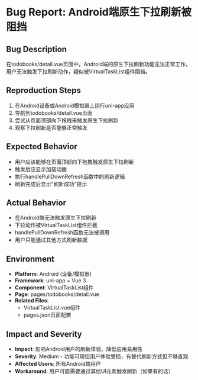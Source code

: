 # Bug Report: Android端原生下拉刷新被阻挡

## Bug Description
在todobooks/detail.vue页面中，Android端的原生下拉刷新功能无法正常工作，用户无法触发下拉刷新动作，疑似被VirtualTaskList组件阻挡。

## Reproduction Steps
1. 在Android设备或Android模拟器上运行uni-app应用
2. 导航到todobooks/detail.vue页面
3. 尝试从页面顶部向下拖拽来触发原生下拉刷新
4. 观察下拉刷新是否能够正常触发

## Expected Behavior
- 用户应该能够在页面顶部向下拖拽触发原生下拉刷新
- 触发后应显示加载动画
- 执行handlePullDownRefresh函数中的刷新逻辑
- 刷新完成后显示"刷新成功"提示

## Actual Behavior
- 在Android端无法触发原生下拉刷新
- 下拉动作被VirtualTaskList组件拦截
- handlePullDownRefresh函数无法被调用
- 用户只能通过其他方式刷新数据

## Environment
- **Platform**: Android (设备/模拟器)
- **Framework**: uni-app + Vue 3
- **Component**: VirtualTaskList组件
- **Page**: pages/todobooks/detail.vue
- **Related Files**: 
  - VirtualTaskList.vue组件
  - pages.json页面配置

## Impact and Severity
- **Impact**: 影响Android用户的刷新体验，降低应用易用性
- **Severity**: Medium - 功能可用但用户体验受损，有替代刷新方式但不够直观
- **Affected Users**: 所有Android端用户
- **Workaround**: 用户可能需要通过其他UI元素触发刷新（如果有的话）